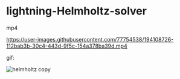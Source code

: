 # lightning-Helmholtz-solver
 



mp4

https://user-images.githubusercontent.com/77754538/194108726-112bab3b-30c4-443d-9f5c-154a378ba39d.mp4





gif:


![helmholtz copy](https://user-images.githubusercontent.com/77754538/194107901-dbcb7a8c-e48b-4e10-b587-d7b045d80be8.gif)
